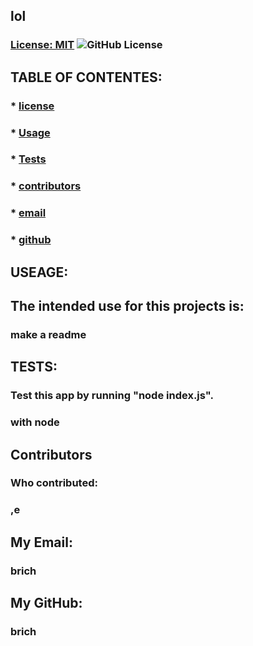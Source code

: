 
  ## lol 
 
  ### [License: MIT](https://choosealicense.com/licenses/mit/) ![GitHub License](https://img.shields.io/github/license/Brandonrich1/ReadMeWithNode)

  ## TABLE OF CONTENTES:
  ### * [license](#license)
  ### * [Usage](#usage)  
  ### * [Tests](#tests)
  ### * [contributors](contributors)
  ### * [email](#email)
  ### * [github](github)
  
  ## USEAGE:
  ## The intended use for this projects is:
  ### make a readme

  ## TESTS: 
  ### Test this app by running "node index.js".
  ### with node

  ## Contributors
  ### Who contributed:
  ### ,e

  ## My Email:
  ### brich

  ## My GitHub:
  ### brich
